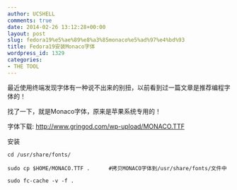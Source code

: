 ```yaml
---
author: UCSHELL
comments: true
date: 2014-02-26 13:12:28+00:00
layout: post
slug: fedora19%e5%ae%89%e8%a3%85monaco%e5%ad%97%e4%bd%93
title: Fedora19安装Monaco字体
wordpress_id: 1329
categories:
- THE TOOL
---
```


最近使用终端发现字体有一种说不出来的别扭，以前看到过一篇文章是推荐编程字体的！

找了一下，就是Monaco字体，原来是苹果系统专用的！

字体下载:
http://www.gringod.com/wp-upload/MONACO.TTF

安装

    
    
    cd /usr/share/fonts/
    
    sudo cp $HOME/MONACO.TTF .      #拷贝MONACO字体到/usr/share/fonts/文件中
    
    sudo fc-cache -v -f .
    
